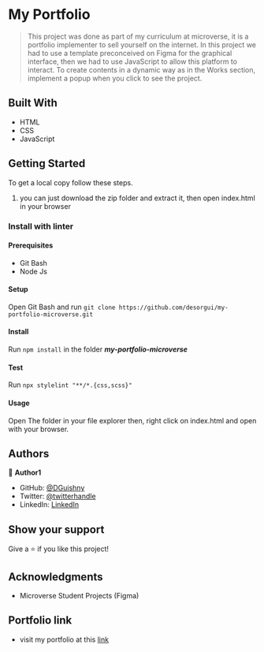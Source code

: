 # My Portfolio

> This project was done as part of my curriculum at microverse, it is a portfolio implementer to sell yourself on the internet. In this project we had to use a template preconceived on Figma for the graphical interface, then we had to use JavaScript to allow this platform to interact. To create contents in a dynamic way as in the Works section, implement a popup when you click to see the project.

## Built With

- HTML
- CSS
- JavaScript

## Getting Started

To get a local copy follow these steps.

1. you can just download the zip folder and extract it, then open index.html in your browser

### Install with linter

#### Prerequisites

- Git Bash
- Node Js

#### Setup

Open Git Bash and run
`git clone https://github.com/desorgui/my-portfolio-microverse.git`

#### Install

Run `npm install` in the folder **_my-portfolio-microverse_**

#### Test

Run `npx stylelint "**/*.{css,scss}"`

#### Usage

Open The folder in your file explorer then, right click on index.html and open with your browser.

## Authors

👤 **Author1**

- GitHub: [@DGuishny](https://github.com/desorgui)
- Twitter: [@twitterhandle](https://twitter.com/DGuishny)
- LinkedIn: [LinkedIn](https://www.linkedin.com/in/guishny-desor-5421a01a9/)

## Show your support

Give a ⭐️ if you like this project!

## Acknowledgments

- Microverse Student Projects (Figma)

## Portfolio link
- visit my portfolio at this [link](https://desorgui.github.io/portfolio)
